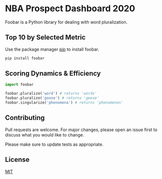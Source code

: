 # NBA Prospect Dashboard 2020

Foobar is a Python library for dealing with word pluralization.

## Top 10 by Selected Metric

Use the package manager [pip](https://pip.pypa.io/en/stable/) to install foobar.

```bash
pip install foobar
```

## Scoring Dynamics & Efficiency

```python
import foobar

foobar.pluralize('word') # returns 'words'
foobar.pluralize('goose') # returns 'geese'
foobar.singularize('phenomena') # returns 'phenomenon'
```

## Contributing
Pull requests are welcome. For major changes, please open an issue first to discuss what you would like to change.

Please make sure to update tests as appropriate.

## License
[MIT](https://choosealicense.com/licenses/mit/)
